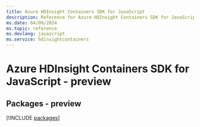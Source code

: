 ```yaml
---
title: Azure HDInsight Containers SDK for JavaScript
description: Reference for Azure HDInsight Containers SDK for JavaScript
ms.date: 04/09/2024
ms.topic: reference
ms.devlang: javascript
ms.service: hdinsightcontainers
---
```

# Azure HDInsight Containers SDK for JavaScript - preview
## Packages - preview
[!INCLUDE [packages](hdinsight-containers-index.md)]